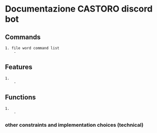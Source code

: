 # Documentazione CASTORO discord bot

## Commands

    1. file word command list
        - 

## Features

    1. 
        - 

## Functions

    1. 
        - 

### other constraints and implementation choices (technical)